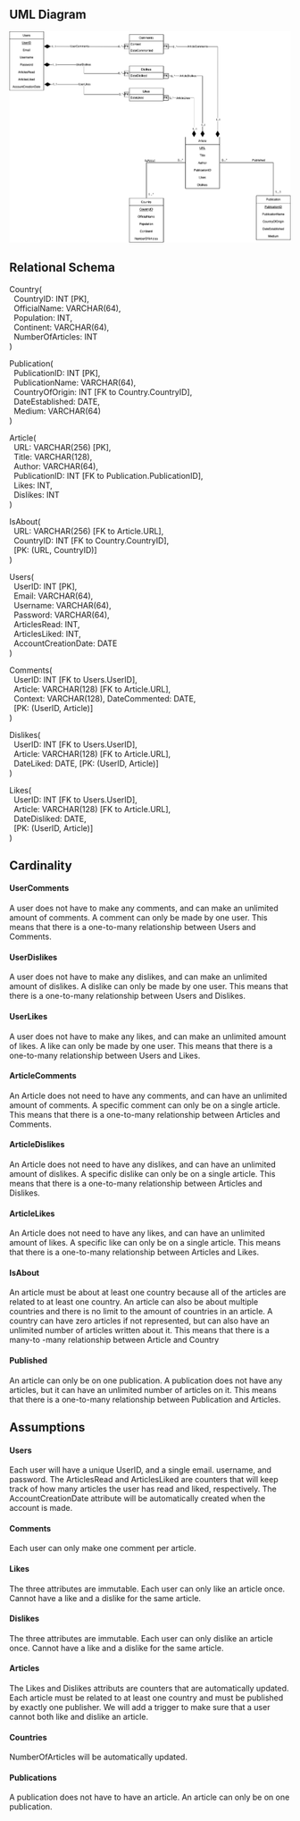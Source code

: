 ## UML Diagram
![alt text](https://github.com/cs411-alawini/fa22-cs411-Q-team006-Cowbuddy/blob/main/doc/UML.png)


## Relational Schema


Country( \
    &nbsp; CountryID: INT [PK], \
    &nbsp; OfficialName: VARCHAR(64), \
    &nbsp; Population: INT, \
    &nbsp; Continent: VARCHAR(64), \
    &nbsp; NumberOfArticles: INT \
) 

Publication( \
    &nbsp; PublicationID: INT [PK], \
    &nbsp; PublicationName: VARCHAR(64), \
    &nbsp; CountryOfOrigin: INT [FK to Country.CountryID], \
    &nbsp; DateEstablished: DATE, \
    &nbsp; Medium: VARCHAR(64) \
)

Article( \
    &nbsp; URL: VARCHAR(256) [PK], \
    &nbsp; Title: VARCHAR(128), \
    &nbsp; Author: VARCHAR(64), \
    &nbsp; PublicationID: INT [FK to Publication.PublicationID], \
    &nbsp; Likes: INT, \
    &nbsp; Dislikes: INT \
)

IsAbout( \
    &nbsp; URL: VARCHAR(256) [FK to Article.URL], \
    &nbsp; CountryID: INT [FK to Country.CountryID], \
    &nbsp; [PK: (URL, CountryID)] \
)

Users( \
    &nbsp; UserID: INT [PK], \
    &nbsp; Email: VARCHAR(64), \
    &nbsp; Username: VARCHAR(64), \
    &nbsp; Password: VARCHAR(64), \
    &nbsp; ArticlesRead: INT, \
    &nbsp; ArticlesLiked: INT, \
    &nbsp; AccountCreationDate: DATE \
)

Comments( \
    &nbsp; UserID: INT [FK to Users.UserID], \
    &nbsp; Article: VARCHAR(128) [FK to Article.URL], \
    &nbsp; Context: VARCHAR(128), DateCommented: DATE, \
    &nbsp; [PK: (UserID, Article)] \
)

Dislikes( \
    &nbsp; UserID: INT [FK to Users.UserID], \
    &nbsp; Article: VARCHAR(128) [FK to Article.URL], \
    &nbsp; DateLiked: DATE, [PK: (UserID, Article)] \
)

Likes( \
    &nbsp; UserID: INT [FK to Users.UserID], \
    &nbsp; Article: VARCHAR(128) [FK to Article.URL], \
    &nbsp; DateDisliked: DATE, \
    &nbsp; [PK: (UserID, Article)] \
)

## Cardinality

#### UserComments
A user does not have to make any comments, and can make an unlimited amount of comments. A comment can only be made by one user. This means that there is a one-to-many relationship between Users and Comments. 

#### UserDislikes
A user does not have to make any dislikes, and can make an unlimited amount of dislikes. A dislike can only be made by one user. This means that there is a one-to-many relationship between Users and Dislikes. 

#### UserLikes
A user does not have to make any likes, and can make an unlimited amount of likes. A like can only be made by one user. This means that there is a one-to-many relationship between Users and Likes. 

#### ArticleComments
An Article does not need to have any comments, and can have an unlimited amount of comments. A specific comment can only be on a single article. This means that there is a one-to-many relationship between Articles and Comments. 

#### ArticleDislikes
An Article does not need to have any dislikes, and can have an unlimited amount of dislikes. A specific dislike can only be on a single article. This means that there is a one-to-many relationship between Articles and Dislikes. 

#### ArticleLikes
An Article does not need to have any likes, and can have an unlimited amount of likes. A specific like can only be on a single article. This means that there is a one-to-many relationship between Articles and Likes. 

#### IsAbout
An article must be about at least one country because all of the articles are related to at least one country. An article can also be about multiple countries and there is no limit to the amount of countries in an article. A country can have zero articles if not represented, but can also have an unlimited number of articles written about it. This means that there is a many-to -many relationship between Article and Country

#### Published
An article can only be on one publication. A publication does not have any articles, but it can have an unlimited number of articles on it. This means that there is a one-to-many relationship between Publication and Articles.

## Assumptions

#### Users

Each user will have a unique UserID, and a single email. username, and password. The ArticlesRead and ArticlesLiked are counters that will keep track of how many articles the user has read and liked, respectively. The AccountCreationDate attribute will be automatically created when the account is made.

#### Comments

Each user can only make one comment per article.

#### Likes

The three attributes are immutable. Each user can only like an article once. Cannot have a like and a dislike for the same article.

#### Dislikes

The three attributes are immutable. Each user can only dislike an article once. Cannot have a like and a dislike for the same article.

#### Articles

The Likes and Dislikes attributs are counters that are automatically updated. Each article must be related to at least one country and must be published by exactly one publisher. We will add a trigger to make sure that a user cannot both like and dislike an article.

#### Countries

NumberOfArticles will be automatically updated.

#### Publications

A publication does not have to have an article. An article can only be on one publication.  
